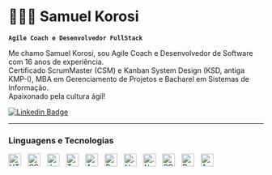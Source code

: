 # 👨🏻‍💻 Samuel Korosi

**`Agile Coach e Desenvolvedor FullStack`**

Me chamo Samuel Korosi, sou Agile Coach e Desenvolvedor de Software com 16 anos de experiência. <br>
Certificado ScrumMaster (CSM) e Kanban System Design (KSD, antiga KMP-I), MBA em Gerenciamento de Projetos e Bacharel em Sistemas de Informação. <br>
Apaixonado pela cultura ágil!

[![Linkedin Badge](https://img.shields.io/badge/-Samuel%20Korosi-0A66C2?style=flat-square&logo=Linkedin&logoColor=white&link=https://www.linkedin.com/in/samuelkorosi/)](https://www.linkedin.com/in/samuelkorosi/)

---
### Linguagens e Tecnologias

<img 
    alt="HTML"
    title="HTML"
    width="25px"
    align="left"
    style="padding-right: 10px"
    src="https://cdn.jsdelivr.net/gh/devicons/devicon@latest/icons/html5/html5-original.svg" />

<img
    alt="CSS"
    title="CSS"
    width="25px"
    align="left"
    style="padding-right: 10px"
    src="https://cdn.jsdelivr.net/gh/devicons/devicon@latest/icons/css3/css3-original.svg" />

<img
    alt="JavaScript"
    title="JavaScript"
    width="25px"
    align="left"
    style="padding-right: 10px"
    src="https://cdn.jsdelivr.net/gh/devicons/devicon@latest/icons/javascript/javascript-original.svg" />

<img
    alt="TypeScript"
    title="TypeScript"
    width="25px"
    align="left"
    style="padding-right: 10px"
    src="https://cdn.jsdelivr.net/gh/devicons/devicon@latest/icons/typescript/typescript-original.svg" />


<img 
    alt="Angular"
    title="Angular"
    width="25px"
    align="left"
    style="padding-right: 10px"
    src="https://cdn.jsdelivr.net/gh/devicons/devicon@latest/icons/angular/angular-original.svg" />

<img 
    alt="Bootstrap"
    title="Bootstrap"
    width="25px"
    align="left"
    style="padding-right: 10px"
    src="https://cdn.jsdelivr.net/gh/devicons/devicon@latest/icons/bootstrap/bootstrap-original.svg" />

<img 
    alt=".Net Core"
    title=".Net Core"
    width="25px"
    align="left"
    style="padding-right: 10px"
    src="https://cdn.jsdelivr.net/gh/devicons/devicon@latest/icons/dotnetcore/dotnetcore-original.svg" />

<img 
    alt=".Net Core"
    title=".Net Core"
    width="25px"
    align="left"
    style="padding-right: 10px"
    src="https://cdn.jsdelivr.net/gh/devicons/devicon@latest/icons/csharp/csharp-original.svg" />

    
<img 
    alt="SQL Server"
    title="SQL Server"
    width="25px"
    align="left"
    style="padding-right: 10px"
    src="https://cdn.jsdelivr.net/gh/devicons/devicon@latest/icons/microsoftsqlserver/microsoftsqlserver-original.svg" />

<img 
    alt="Python"
    title="Python"
    width="25px"
    align="left"
    style="padding-right: 10px"
    src="https://cdn.jsdelivr.net/gh/devicons/devicon@latest/icons/python/python-original.svg" />

<img 
    alt="Azure DevOps"
    title="Azure DevOps"
    width="25px"
    align="left"
    style="padding-right: 10px"
    src="https://cdn.jsdelivr.net/gh/devicons/devicon@latest/icons/azuredevops/azuredevops-original.svg" />

<!-- <br><br>
---
### Estatísticas

<img 
    alt="Git Hub Stats"
    align="left"
    height="200px"
    style="padding-right: 10px; padding-top:0px"
    src="https://github-readme-stats.vercel.app/api?username=samuelkorosi&show_icons=true&theme=tokyonight&include_all_commits=true" />

<img 
    alt="Git Hub Stats"
    align="left"
    height="200px"
    style="padding-right: 10px"
    src="https://github-readme-stats.vercel.app/api/top-langs?username=samuelkorosi&show_icons=true&theme=tokyonight&layout=compact&langs-count=10&include_all_commits=true" /> -->
